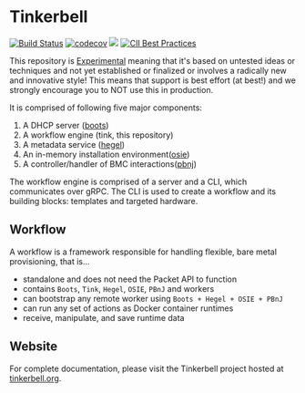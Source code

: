 # Tinkerbell

[![Build Status](https://github.com/tinkerbell/tink/workflows/For%20each%20commit%20and%20PR/badge.svg)](https://github.com/tinkerbell/tink/actions?query=workflow%3A%22For+each+commit+and+PR%22+branch%3Amaster)
[![codecov](https://codecov.io/gh/tinkerbell/tink/branch/master/graph/badge.svg)](https://codecov.io/gh/tinkerbell/tink)
![](https://img.shields.io/badge/Stability-Experimental-red.svg)
[![CII Best Practices](https://bestpractices.coreinfrastructure.org/projects/4512/badge)](https://bestpractices.coreinfrastructure.org/projects/4512)

This repository is [Experimental](https://github.com/packethost/standards/blob/master/experimental-statement.md) meaning that it's based on untested ideas or techniques and not yet established or finalized or involves a radically new and innovative style! This means that support is best effort (at best!) and we strongly encourage you to NOT use this in production.

It is comprised of following five major components:

1.  A DHCP server ([boots](https://github.com/tinkerbell/boots))
2.  A workflow engine (tink, this repository)
3.  A metadata service ([hegel](https://github.com/tinkerbell/hegel))
4.  An in-memory installation environment([osie](https://github.com/tinkerbell/osie))
5.  A controller/handler of BMC interactions([pbnj](https://github.com/tinkerbell/pbnj))

The workflow engine is comprised of a server and a CLI, which communicates over gRPC.
The CLI is used to create a workflow and its building blocks: templates and targeted hardware.

## Workflow

A workflow is a framework responsible for handling flexible, bare metal provisioning, that is...

-   standalone and does not need the Packet API to function
-   contains `Boots`, `Tink`, `Hegel`, `OSIE`, `PBnJ` and workers
-   can bootstrap any remote worker using `Boots + Hegel + OSIE + PBnJ`
-   can run any set of actions as Docker container runtimes
-   receive, manipulate, and save runtime data

## Website

For complete documentation, please visit the Tinkerbell project hosted at [tinkerbell.org](https://tinkerbell.org).

